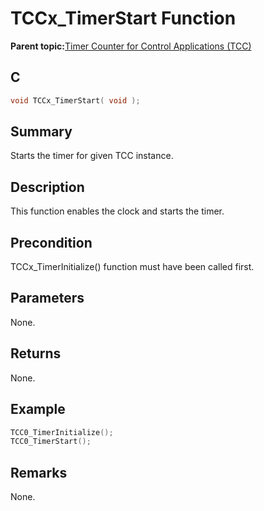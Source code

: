 # TCCx\_TimerStart Function

**Parent topic:**[Timer Counter for Control Applications \(TCC\)](GUID-CCA150A8-2C66-40B2-9C35-D7F3473720AE.md)

## C

```c
void TCCx_TimerStart( void );
```

## Summary

Starts the timer for given TCC instance.

## Description

This function enables the clock and starts the timer.

## Precondition

TCCx\_TimerInitialize\(\) function must have been called first.

## Parameters

None.

## Returns

None.

## Example

```c
TCC0_TimerInitialize();
TCC0_TimerStart();
```

## Remarks

None.

